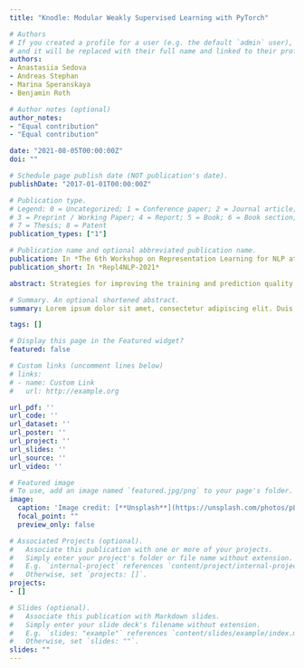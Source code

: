 ```yaml
---
title: "Knodle: Modular Weakly Supervised Learning with PyTorch"

# Authors
# If you created a profile for a user (e.g. the default `admin` user), write the username (folder name) here 
# and it will be replaced with their full name and linked to their profile.
authors:
- Anastasiia Sedova
- Andreas Stephan
- Marina Speranskaya
- Benjamin Roth

# Author notes (optional)
author_notes:
- "Equal contribution"
- "Equal contribution"

date: "2021-08-05T00:00:00Z"
doi: ""

# Schedule page publish date (NOT publication's date).
publishDate: "2017-01-01T00:00:00Z"

# Publication type.
# Legend: 0 = Uncategorized; 1 = Conference paper; 2 = Journal article;
# 3 = Preprint / Working Paper; 4 = Report; 5 = Book; 6 = Book section;
# 7 = Thesis; 8 = Patent
publication_types: ["1"]

# Publication name and optional abbreviated publication name.
publication: In *The 6th Workshop on Representation Learning for NLP at ACL 2021*
publication_short: In *Repl4NLP-2021*

abstract: Strategies for improving the training and prediction quality of weakly supervised machine learning models vary in how much they are tailored to a specific task or integrated with a specific model architecture. In this work, we introduce Knodle, a software framework that treats weak data annotations, deep learning models, and methods for improving weakly supervised training as separate, modular components. This modularization gives the training process access to fine-grained information such as data set characteristics, matches of heuristic rules, or elements of the deep learning model ultimately used for prediction. Hence, our framework can encompass a wide range of training methods for improving weak supervision, ranging from methods that only look at correlations of rules and output classes (independently of the machine learning model trained with the resulting labels), to those that harness the interplay of neural networks and weakly labeled data. We illustrate the benchmarking potential of the framework with a performance comparison of several reference implementations on a selection of datasets that are already available in Knodle. The framework is published as an open-source Python package knodle and available at [this https URL](https://github.com/knodle/knodle).

# Summary. An optional shortened abstract.
summary: Lorem ipsum dolor sit amet, consectetur adipiscing elit. Duis posuere tellus ac convallis placerat. Proin tincidunt magna sed ex sollicitudin condimentum.

tags: []

# Display this page in the Featured widget?
featured: false

# Custom links (uncomment lines below)
# links:
# - name: Custom Link
#   url: http://example.org

url_pdf: ''
url_code: ''
url_dataset: ''
url_poster: ''
url_project: ''
url_slides: ''
url_source: ''
url_video: ''

# Featured image
# To use, add an image named `featured.jpg/png` to your page's folder. 
image:
  caption: 'Image credit: [**Unsplash**](https://unsplash.com/photos/pLCdAaMFLTE)'
  focal_point: ""
  preview_only: false

# Associated Projects (optional).
#   Associate this publication with one or more of your projects.
#   Simply enter your project's folder or file name without extension.
#   E.g. `internal-project` references `content/project/internal-project/index.md`.
#   Otherwise, set `projects: []`.
projects:
- []

# Slides (optional).
#   Associate this publication with Markdown slides.
#   Simply enter your slide deck's filename without extension.
#   E.g. `slides: "example"` references `content/slides/example/index.md`.
#   Otherwise, set `slides: ""`.
slides: ""
---
```

